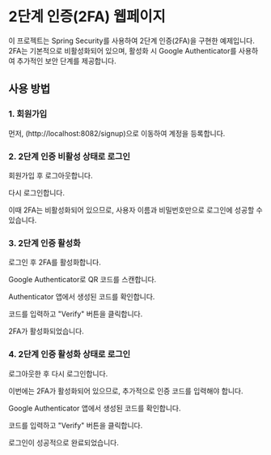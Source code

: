 # 2단계 인증(2FA) 웹페이지

이 프로젝트는 Spring Security를 사용하여 2단계 인증(2FA)을 구현한 예제입니다. 2FA는 기본적으로 비활성화되어 있으며, 활성화 시 Google Authenticator를 사용하여 추가적인 보안 단계를 제공합니다.

## 사용 방법

### 1. 회원가입

먼저, (http://localhost:8082/signup)으로 이동하여 계정을 등록합니다.

### 2. 2단계 인증 비활성 상태로 로그인

회원가입 후 로그아웃합니다.

다시 로그인합니다.

이때 2FA는 비활성화되어 있으므로, 사용자 이름과 비밀번호만으로 로그인에 성공할 수 있습니다.


### 3. 2단계 인증 활성화

로그인 후 2FA를 활성화합니다.

Google Authenticator로 QR 코드를 스캔합니다.

Authenticator 앱에서 생성된 코드를 확인합니다.

코드를 입력하고 "Verify" 버튼을 클릭합니다.

2FA가 활성화되었습니다.

### 4. 2단계 인증 활성화 상태로 로그인

로그아웃한 후 다시 로그인합니다.

이번에는 2FA가 활성화되어 있으므로, 추가적으로 인증 코드를 입력해야 합니다.

Google Authenticator 앱에서 생성된 코드를 확인합니다.

코드를 입력하고 "Verify" 버튼을 클릭합니다.

로그인이 성공적으로 완료되었습니다.
